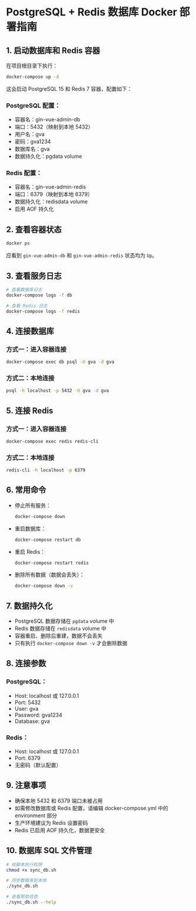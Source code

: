 # PostgreSQL + Redis 数据库 Docker 部署指南

## 1. 启动数据库和 Redis 容器

在项目根目录下执行：

```bash
docker-compose up -d
```

这会启动 PostgreSQL 15 和 Redis 7 容器，配置如下：

### PostgreSQL 配置：
- 容器名：gin-vue-admin-db
- 端口：5432（映射到本地 5432）
- 用户名：gva
- 密码：gva1234
- 数据库名：gva
- 数据持久化：pgdata volume

### Redis 配置：
- 容器名：gin-vue-admin-redis
- 端口：6379（映射到本地 6379）
- 数据持久化：redisdata volume
- 启用 AOF 持久化

## 2. 查看容器状态

```bash
docker ps
```

应看到 `gin-vue-admin-db` 和 `gin-vue-admin-redis` 状态均为 `Up`。

## 3. 查看服务日志

```bash
# 查看数据库日志
docker-compose logs -f db

# 查看 Redis 日志
docker-compose logs -f redis
```

## 4. 连接数据库

### 方式一：进入容器连接
```bash
docker-compose exec db psql -U gva -d gva
```

### 方式二：本地连接
```bash
psql -h localhost -p 5432 -U gva -d gva
```

## 5. 连接 Redis

### 方式一：进入容器连接
```bash
docker-compose exec redis redis-cli
```

### 方式二：本地连接
```bash
redis-cli -h localhost -p 6379
```

## 6. 常用命令

- 停止所有服务：
  ```bash
  docker-compose down
  ```
- 重启数据库：
  ```bash
  docker-compose restart db
  ```
- 重启 Redis：
  ```bash
  docker-compose restart redis
  ```
- 删除所有数据（数据会丢失）：
  ```bash
  docker-compose down -v
  ```

## 7. 数据持久化

- PostgreSQL 数据存储在 `pgdata` volume 中
- Redis 数据存储在 `redisdata` volume 中
- 容器重启、删除后重建，数据不会丢失
- 只有执行 `docker-compose down -v` 才会删除数据

## 8. 连接参数

### PostgreSQL：
- Host: localhost 或 127.0.0.1
- Port: 5432
- User: gva
- Password: gva1234
- Database: gva

### Redis：
- Host: localhost 或 127.0.0.1
- Port: 6379
- 无密码（默认配置）

## 9. 注意事项

- 确保本地 5432 和 6379 端口未被占用
- 如需修改数据库或 Redis 配置，请编辑 docker-compose.yml 中的 environment 部分
- 生产环境建议为 Redis 设置密码
- Redis 已启用 AOF 持久化，数据更安全

## 10. 数据库 SQL 文件管理
```bash
# 给脚本执行权限
chmod +x sync_db.sh

# 同步数据库到本地
./sync_db.sh

# 查看帮助信息
./sync_db.sh --help
```